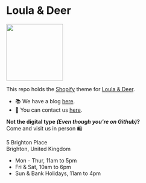 # Loula & Deer

<img src="https://cdn.shopify.com/s/files/1/0398/6929/t/28/assets/Web_Logo.png" width="150">

This repo holds the [Shopify](www.shopify.co.uk) theme for [Loula & Deer](https://loulaanddeer.co.uk).

- 📚 We have a blog [here](https://loulaanddeer.co.uk/blogs/news).
- 🤙 You can contact us [here](https://loulaanddeer.co.uk/pages/contact-us).


**Not the digital type _(Even though you're on Github)_?** <br> Come and visit us in person 🛍️

5 Brighton Place <br> Brighton, United Kingdom

- Mon - Thur, 11am to 5pm
- Fri & Sat, 10am to 6pm
- Sun & Bank Holidays, 11am to 4pm
